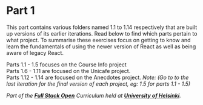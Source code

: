 # Part 1

This part contains various folders named 1.1 to 1.14 respectively that are built up versions of its earlier iterations. Read below to find which parts pertain to what project. To summarise these exercises focus on getting to know and learn the fundamentals of using the newer version of React as well as being aware of legacy React.

Parts 1.1 - 1.5 focuses on the Course Info project <br />
Parts 1.6 - 1.11 are focused on the Unicafe project. <br />
Parts 1.12 - 1.14 are focused on the Anecdotes project. 
*Note: (Go to to the last iteration for the final version of each project, eg: 1.5 for parts 1.1 - 1.5)* <br />

*Part of the __[Full Stack Open](https://fullstackopen.com)__ Curriculum held at __[University of Helsinki](https://www.helsinki.fi/en)__.*